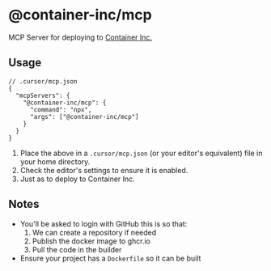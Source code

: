 # @container-inc/mcp

MCP Server for deploying to [Container Inc.](https://container.inc)

## Usage

```jsonc
// .cursor/mcp.json
{
  "mcpServers": {
    "@container-inc/mcp": {
      "command": "npx",
      "args": ["@container-inc/mcp"]
    }
  }
}
```

1. Place the above in a `.cursor/mcp.json` (or your editor's equivalent) file in your home directory.
2. Check the editor's settings to ensure it is enabled.
3. Just as to deploy to Container Inc.

## Notes
* You'll be asked to login with GitHub this is so that:
  1. We can create a repository if needed
  2. Publish the docker image to ghcr.io
  3. Pull the code in the builder
* Ensure your project has a `Dockerfile` so it can be built
